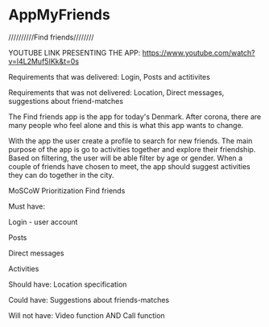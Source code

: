 # AppMyFriends

//////////Find friends////////

YOUTUBE LINK PRESENTING THE APP:
https://www.youtube.com/watch?v=l4L2Muf5IKk&t=0s 

Requirements that was delivered: Login, Posts and actitivites

Requirements that was not delivered: Location, Direct messages, suggestions about friend-matches



The Find friends app is the app for today's Denmark. After corona, there are many people who feel alone and this is what this app wants to change.

With the app the user create a profile to search for new friends. The main purpose of the app is go to activities together and explore their friendship. Based on filtering, the user will be able filter by age or gender. When a couple of friends have chosen to meet, the app should suggest activities they can do together in the city.



MoSCoW Prioritization Find friends

Must have:

Login - user account

Posts 

Direct messages

Activities 
	
Should have: Location specification

Could have: Suggestions about friends-matches 

Will not have: Video function AND Call function
